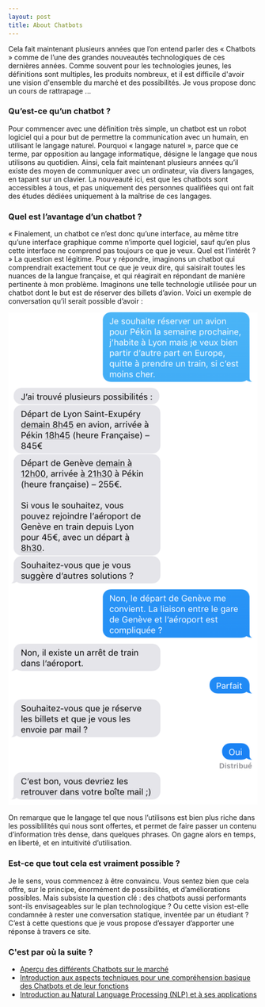 ```yaml
---
layout: post
title: About Chatbots
---
```


Cela fait maintenant plusieurs années que l’on entend parler des « Chatbots » comme de l’une des grandes nouveautés technologiques de ces dernières années. Comme souvent pour les technologies jeunes, les définitions sont multiples, les produits nombreux, et il est difficile d'avoir une vision d'ensemble du marché et des possibilités. Je vous propose donc un cours de rattrapage ...

### Qu’est-ce qu’un chatbot ?

Pour commencer avec une définition très simple, un chatbot est un robot logiciel qui a pour but de permettre la communication avec un humain, en utilisant le langage naturel. Pourquoi « langage naturel », parce que ce terme, par opposition au langage informatique, désigne le langage que nous utilisons au quotidien. Ainsi, cela fait maintenant plusieurs années qu’il existe des moyen de communiquer avec un ordinateur, via divers langages, en tapant sur un clavier. La nouveauté ici, est que les chatbots sont accessibles à tous, et pas uniquement des personnes qualifiées qui ont fait des études dédiées uniquement à la maîtrise de ces langages.

### Quel est l’avantage d’un chatbot ?

« Finalement, un chatbot ce n’est donc qu’une interface, au même titre qu’une interface graphique comme n’importe quel logiciel, sauf qu’en plus cette interface ne comprend pas toujours ce que je veux. Quel est l’intérêt ? »
La question est légitime. Pour y répondre, imaginons un chatbot qui comprendrait exactement tout ce que je veux dire, qui saisirait toutes les nuances de la langue française, et qui réagirait en répondant de manière pertinente à mon problème. Imaginons une telle technologie utilisée pour un chatbot dont le but est de réserver des billets d’avion. Voici un exemple de conversation qu’il serait possible d’avoir :

![Conversation](/_images/Conversation_1.png)

On remarque que le langage tel que nous l’utilisons est bien plus riche dans les possiblilités qui nous sont offertes, et permet de faire passer un contenu d’information très dense, dans quelques phrases. On gagne alors en temps, en liberté, et en intuitivité d’utilisation.

### Est-ce que tout cela est vraiment possible ?

Je le sens, vous commencez à être convaincu. Vous sentez bien que cela offre, sur le principe, énormément de possibilités, et d’améliorations possibles. Mais subsiste la question clé : des chatbots aussi performants sont-ils envisageables sur le plan technologique ? Ou cette vision est-elle condamnée à rester une conversation statique, inventée par un étudiant ? C’est à cette questions que je vous propose d’essayer d’apporter une réponse à travers ce site.

### C'est par où la suite ?

- [Aperçu des différents Chatbots sur le marché](https://adurivault.github.io/hyde/Apercu_Chatbots)
- [Introduction aux aspects techniques pour une compréhension basique des Chatbots et de leur fonctions](https://adurivault.github.io/hyde/Aspects_Techniques)
- [Introduction au Natural Language Processing (NLP) et à ses applications](https://adurivault.github.io/hyde/NLP_et_Applications)
